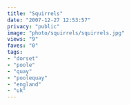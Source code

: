 ```yaml
---
title: "Squirrels"
date: "2007-12-27 12:53:57"
privacy: "public"
image: "photo/squirrels/squirrels.jpg"
views: "9"
faves: "0"
tags:
- "dorset"
- "poole"
- "quay"
- "poolequay"
- "england"
- "uk"
---
```


